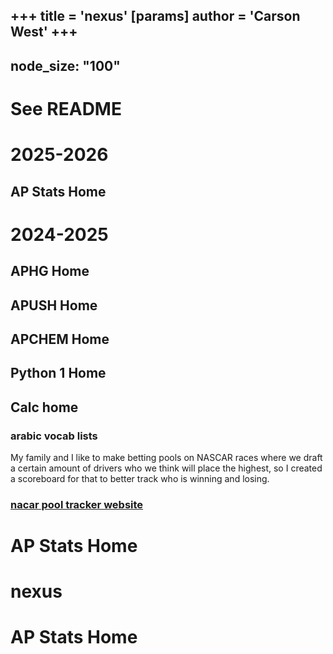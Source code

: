 +++
 title = 'nexus'
[params]
	author = 'Carson West'
+++
---
node_size: "100"
---
# See README
# 2025-2026
## AP Stats Home

# 2024-2025
## APHG Home
## APUSH Home
## APCHEM Home
## Python 1 Home

## Calc home

### arabic vocab lists

My family and I like to make betting pools on NASCAR races where we draft a certain amount of drivers who we think will place the highest, so I created a scoreboard for that to better track who is winning and losing.  
### [nacar pool tracker website](https://thecarsonwest.github.io/nascar/index.html)



# AP Stats Home

# nexus

# AP Stats Home